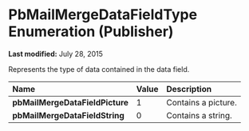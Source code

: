 
# PbMailMergeDataFieldType Enumeration (Publisher)

 **Last modified:** July 28, 2015

Represents the type of data contained in the data field.


|**Name**|**Value**|**Description**|
|:-----|:-----|:-----|
| **pbMailMergeDataFieldPicture**|1|Contains a picture.|
| **pbMailMergeDataFieldString**|0|Contains a string.|
